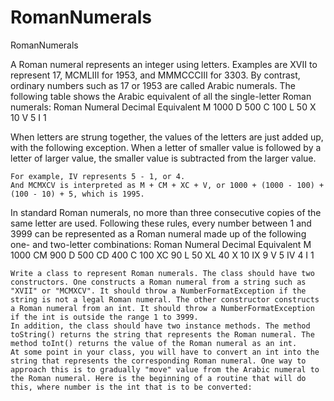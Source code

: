 # RomanNumerals
RomanNumerals

A Roman numeral represents an integer using letters. Examples are XVII to represent 17, MCMLIII for 1953, and MMMCCCIII for 3303. By contrast, ordinary numbers such as 17 or 1953 are called Arabic numerals. The following table shows the Arabic equivalent of all the single-letter Roman numerals:
Roman Numeral 	Decimal Equivalent
M 	1000
D 	500
C 	100
L 	50
X 	10
V 	5
I 	1

When letters are strung together, the values of the letters are just added up, with the following exception. When a letter of smaller value is followed by a letter of larger value, the smaller value is subtracted from the larger value.

    For example, IV represents 5 - 1, or 4.
    And MCMXCV is interpreted as M + CM + XC + V, or 1000 + (1000 - 100) + (100 - 10) + 5, which is 1995.

In standard Roman numerals, no more than three consecutive copies of the same letter are used. Following these rules, every number between 1 and 3999 can be represented as a Roman numeral made up of the following one- and two-letter combinations:
Roman Numeral 	Decimal Equivalent
M 	1000
CM 	900
D 	500
CD 	400
C 	100
XC 	90
L 	50
XL 	40
X 	10
IX 	9
V 	5
IV 	4
I 	1

    Write a class to represent Roman numerals. The class should have two constructors. One constructs a Roman numeral from a string such as "XVII" or "MCMXCV". It should throw a NumberFormatException if the string is not a legal Roman numeral. The other constructor constructs a Roman numeral from an int. It should throw a NumberFormatException if the int is outside the range 1 to 3999.
    In addition, the class should have two instance methods. The method toString() returns the string that represents the Roman numeral. The method toInt() returns the value of the Roman numeral as an int.
    At some point in your class, you will have to convert an int into the string that represents the corresponding Roman numeral. One way to approach this is to gradually "move" value from the Arabic numeral to the Roman numeral. Here is the beginning of a routine that will do this, where number is the int that is to be converted:

